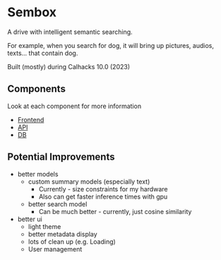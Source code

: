 # Sembox

A drive with intelligent semantic searching.

For example, when you search for dog, it will bring up pictures, audios, texts... that contain dog.

Built (mostly) during Calhacks 10.0 (2023)

## Components

Look at each component for more information

- [Frontend](./semantic-drive-frontend)
- [API](./semantic-drive-backend)
- [DB](./semantic-drive-database)

## Potential Improvements

- better models
  - custom summary models (especially text)
    - Currently - size constraints for my hardware
    - Also can get faster inference times with gpu
  - better search model
    - Can be much better - currently, just cosine similarity
- better ui
  - light theme
  - better metadata display
  - lots of clean up (e.g. Loading)
  - User management
